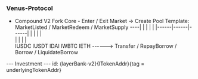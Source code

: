 
### Venus-Protocol
- Compound V2 Fork
Core - Enter / Exit Market -> Create Pool Template: MarketListed / MarketRedeem / MarketSupply 
----|
    |
    |
    |
    |
    |------|------|------|
    |      |      |      |      
    |      |      |      |      
 lUSDC lUSDT lDAI  lWBTC lETH ------> Transfer / RepayBorrow / Borrow / LiquidateBorrow

--- Investment ---
id: {layerBank-v2}{lTokenAddr}{tag = underlyingTokenAddr}